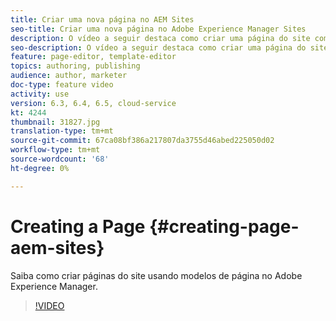 ```yaml
---
title: Criar uma nova página no AEM Sites
seo-title: Criar uma nova página no Adobe Experience Manager Sites
description: O vídeo a seguir destaca como criar uma página do site com base em um modelo no Adobe Experience Manager.
seo-description: O vídeo a seguir destaca como criar uma página do site com base em um modelo no Adobe Experience Manager.
feature: page-editor, template-editor
topics: authoring, publishing
audience: author, marketer
doc-type: feature video
activity: use
version: 6.3, 6.4, 6.5, cloud-service
kt: 4244
thumbnail: 31827.jpg
translation-type: tm+mt
source-git-commit: 67ca08bf386a217807da3755d46abed225050d02
workflow-type: tm+mt
source-wordcount: '68'
ht-degree: 0%

---
```



# Creating a Page {#creating-page-aem-sites}

Saiba como criar páginas do site usando modelos de página no Adobe Experience Manager.

>[!VIDEO](https://video.tv.adobe.com/v/31827?quality=12&learn=on)
